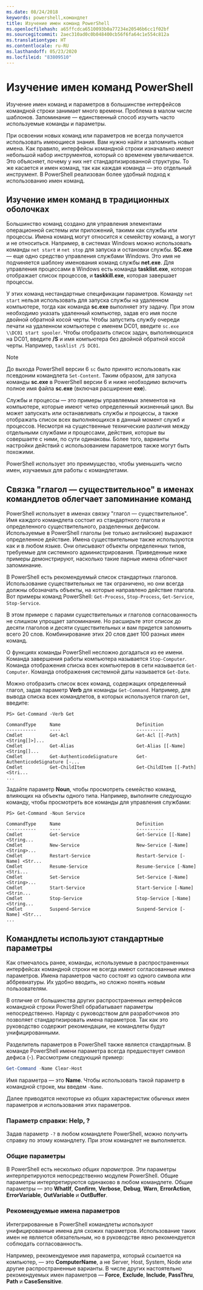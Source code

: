 ```yaml
---
ms.date: 08/24/2018
keywords: powershell,командлет
title: Изучение имен команд PowerShell
ms.openlocfilehash: a65ffcdca6510093b0a77234e20546b6cc1f02bf
ms.sourcegitcommit: 2aec310ad0c0b048400cb56f6fa64c1e554c812a
ms.translationtype: HT
ms.contentlocale: ru-RU
ms.lasthandoff: 05/23/2020
ms.locfileid: "83809510"
---
```

# <a name="learning-powershell-command-names"></a>Изучение имен команд PowerShell

Изучение имен команд и параметров в большинстве интерфейсов командной строки занимает много времени. Проблема в малом числе шаблонов. Запоминание — единственный способ изучить часто используемые команды и параметры.

При освоении новых команд или параметров не всегда получается использовать имеющиеся знания. Вам нужно найти и запомнить новые имена. Как правило, интерфейсы командной строки изначально имеют небольшой набор инструментов, который со временем увеличивается. Это объясняет, почему у них нет стандартизированной структуры.
То же касается и имен команд, так как каждая команда — это отдельный инструмент. В PowerShell реализован более удобный подход к использованию имен команд.

## <a name="learning-command-names-in-traditional-shells"></a>Изучение имен команд в традиционных оболочках

Большинство команд создано для управления элементами операционной системы или приложений, такими как службы или процессы. Имена команд могут относится к семейству команд, а могут и не относиться. Например, в системах Windows можно использовать команды `net start` и `net stop` для запуска и остановки службы. **SC.exe** — еще одно средство управления службами Windows. Это имя не подчиняется шаблону именования команд службы **net.exe**. Для управления процессами в Windows есть команда **tasklist.exe**, которая отображает список процессов, и **taskkill.exe**, которая завершает процессы.

У этих команд нестандартные спецификации параметров. Команду `net start` нельзя использовать для запуска службы на удаленном компьютере, тогда как команда **sc.exe** выполняет эту задачу. При этом необходимо указать удаленный компьютер, задав его имя после двойной обратной косой черты. Чтобы запустить службу очереди печати на удаленном компьютере с именем DC01, введите `sc.exe \\DC01 start spooler`.
Чтобы отобразить список задач, выполняющихся на DC01, введите **/S** и имя компьютера без двойной обратной косой черты. Например, `tasklist /S DC01`.

> [!NOTE]
> До выхода PowerShell версии 6 `sc` было принято использовать как псевдоним командлета `Set-Content`. Таким образом, для запуска команды **sc.exe** в PowerShell версии 6 и ниже необходимо включить полное имя файла **sc.exe** (включая расширение **exe**).

Службы и процессы — это примеры управляемых элементов на компьютере, которые имеют четко определенный жизненный цикл. Вы может запускать или останавливать службы и процессы, а также отображать список всех выполняющихся в данный момент служб и процессов. Несмотря на существенные технические различия между отдельными службами и процессами, действия, которые вы совершаете с ними, по сути одинаковы. Более того, варианты настройки действий с использованием параметров также могут быть похожими.

PowerShell использует это преимущество, чтобы уменьшить число имен, изучаемых для работы с командлетами.

## <a name="cmdlets-use-verb-noun-names-to-reduce-command-memorization"></a>Связка "глагол — существительное" в именах командлетов облегчает запоминание команд

PowerShell использует в именах связку "глагол — существительное". Имя каждого командлета состоит из стандартного глагола и определенного существительного, разделенных дефисом. Используемые в PowerShell глаголы (не только английские) выражают определенное действие. Имена существительные также используются как и в любом языке. Они описывают объекты определенных типов, требуемые для системного администрирования. Приведенные ниже примеры демонстрируют, насколько такие парные имена облегчают запоминание.

В PowerShell есть рекомендуемый список стандартных глаголов. Использование существительных не так ограничено, но они всегда должны обозначать объекты, на которые направлено действие глагола. Вот примеры команд PowerShell: `Get-Process`, `Stop-Process`, `Get-Service`, `Stop-Service`.

В этом примере с парами существительных и глаголов согласованность не слишком упрощает запоминание. Но расширьте этот список до десяти глаголов и десяти существительных и вам придется запомнить всего 20 слов.
Комбинирование этих 20 слов дает 100 разных имен команд.

О функциях команды PowerShell несложно догадаться из ее имени. Команда завершения работы компьютера называется `Stop-Computer`. Команда отображения списка всех компьютеров в сети называется `Get-Computer`. Команда отображения системной даты называется `Get-Date`.

Можно отобразить список всех команд, содержащих определенный глагол, задав параметр **Verb** для команды `Get-Command`. Например, для вывода списка всех командлетов, в которых используется глагол `Get`, введите:

```
PS> Get-Command -Verb Get

CommandType     Name                            Definition
-----------     ----                            ----------
Cmdlet          Get-Acl                         Get-Acl [[-Path] <String[]>]...
Cmdlet          Get-Alias                       Get-Alias [[-Name] <String[]...
Cmdlet          Get-AuthenticodeSignature       Get-AuthenticodeSignature [-...
Cmdlet          Get-ChildItem                   Get-ChildItem [[-Path] <Stri...
...
```

Задайте параметр **Noun**, чтобы просмотреть семейство команд, влияющих на объекты одного типа. Например, выполните следующую команду, чтобы просмотреть все команды для управления службами:

```
PS> Get-Command -Noun Service

CommandType     Name                            Definition
-----------     ----                            ----------
Cmdlet          Get-Service                     Get-Service [[-Name] <String...
Cmdlet          New-Service                     New-Service [-Name] <String>...
Cmdlet          Restart-Service                 Restart-Service [-Name] <Str...
Cmdlet          Resume-Service                  Resume-Service [-Name] <Stri...
Cmdlet          Set-Service                     Set-Service [-Name] <String>...
Cmdlet          Start-Service                   Start-Service [-Name] <Strin...
Cmdlet          Stop-Service                    Stop-Service [-Name] <String...
Cmdlet          Suspend-Service                 Suspend-Service [-Name] <Str...
...
```

## <a name="cmdlets-use-standard-parameters"></a>Командлеты используют стандартные параметры

Как отмечалось ранее, команды, используемые в распространенных интерфейсах командной строки не всегда имеют согласованные имена параметров. Имена параметров часто состоят из одного символа или аббревиатуры. Их удобно вводить, но сложно понять новым пользователям.

В отличие от большинства других распространенных интерфейсов командной строки PowerShell обрабатывает параметры непосредственно. Наряду с руководством для разработчиков это позволяет стандартизировать имена параметров. Так как это руководство содержит рекомендации, не командлеты будут унифицированными.

Разделитель параметров в PowerShell также является стандартным. В команде PowerShell имени параметра всегда предшествует символ дефиса (-). Рассмотрим следующий пример:

```powershell
Get-Command -Name Clear-Host
```

Имя параметра — это **Name**. Чтобы использовать такой параметр в командной строке, мы введем `-Name`.

Далее приводятся некоторые из общих характеристик обычных имен параметров и использования этих параметров.

### <a name="the-help-parameter-"></a>Параметр справки: Help, ?

Задав параметр `-?` в любом командлете PowerShell, можно получить справку по этому командлету.
При этом командлет не выполняется.

### <a name="common-parameters"></a>Общие параметры

В PowerShell есть несколько *общих параметров*. Эти параметры интерпретируются непосредственно модулем PowerShell. Общие параметры интерпретируются одинаково в любом командлете. Общие параметры — это **WhatIf**, **Confirm**, **Verbose**, **Debug**, **Warn**, **ErrorAction**, **ErrorVariable**, **OutVariable** и **OutBuffer**.

### <a name="recommended-parameter-names"></a>Рекомендуемые имена параметров

Интегрированные в PowerShell командлеты используют унифицированные имена для схожих параметров. Использование таких имен не является обязательным, но в руководстве явно рекомендуется соблюдать согласованность.

Например, рекомендуемое имя параметра, который ссылается на компьютер, — это **ComputerName**, а не Server, Host, System, Node или другие распространенные варианты. В числе других настоятельно рекомендуемых имен параметров — **Force**, **Exclude**, **Include**, **PassThru**, **Path** и **CaseSensitive**.
